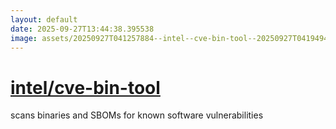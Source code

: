 ```yaml
---
layout: default
date: 2025-09-27T13:44:38.395538
image: assets/20250927T041257884--intel--cve-bin-tool--20250927T041949419--cropped.png
---
```


# [intel/cve-bin-tool](https://github.com/intel/cve-bin-tool)

scans binaries and SBOMs for known software vulnerabilities
